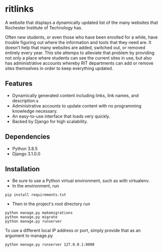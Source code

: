 # ritlinks
A website that displays a dynamically updated list of the many websites that Rochester Institute of Technology has.

Often new students, or even those who have been enrolled for a while, have trouble figuring out where the information and tools that they need are. It doesn't help that many websites are added, switched out, or removed entirely every year. This site attemps to alleviate that problem by providing not only a place where students can see the current sites in use, but also has administrative accounts whereby RIT departments can add or remove sites themselves in order to keep everything updated.

## Features
+ Dynamically generated content including links, link names, and description.s
+ Administrative accounts to update content with no programming knowledge necessary.
+ An easy-to-use interface that loads very quickly.
+ Backed by Django for high scalability.

## Dependencies
+ Python 3.8.5
+ Django 3.1.0.0

## Installation
+ Be sure to use a Python virtual environment, such as with virtualenv.
+ In the environment, run
```
pip install requirements.txt
```
+ Then in the project's root directory run
```
python manage.py makemigrations
python manage.py migrate
python manage.py runserver
```
To use a different local IP address or port, simply provide that as an argument to manage.py
```
python manage.py runserver 127.0.0.1:8000
```

